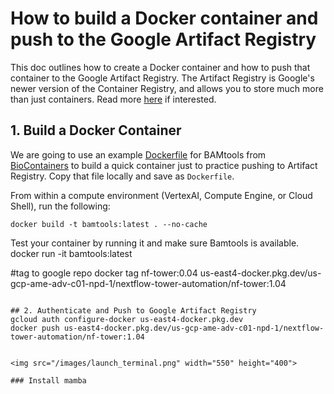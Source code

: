 # How to build a Docker container and push to the Google Artifact Registry

This doc outlines how to create a Docker container and how to push that container to the Google Artifact Registry. The Artifact Registry is Google's newer version of the Container Registry, and allows you to store much more than just containers. Read more [here](https://cloud.google.com/blog/products/application-development/understanding-artifact-registry-vs-container-registry) if interested.

## 1. Build a Docker Container

We are going to use an example [Dockerfile](https://github.com/BioContainers/containers/blob/master/bamtools/2.4.0/Dockerfile) for BAMtools from [BioContainers](https://github.com/BioContainers/containers) to build a quick container just to practice pushing to Artifact Registry. Copy that file locally and save as `Dockerfile`.

From within a compute environment (VertexAI, Compute Engine, or Cloud Shell), run the following: 

`docker build -t bamtools:latest . --no-cache`

Test your container by running it and make sure Bamtools is available. 
docker run -it bamtools:latest

#tag to google repo
docker tag nf-tower:0.04 us-east4-docker.pkg.dev/us-gcp-ame-adv-c01-npd-1/nextflow-tower-automation/nf-tower:1.04
```

## 2. Authenticate and Push to Google Artifact Registry
gcloud auth configure-docker us-east4-docker.pkg.dev
docker push us-east4-docker.pkg.dev/us-gcp-ame-adv-c01-npd-1/nextflow-tower-automation/nf-tower:1.04


<img src="/images/launch_terminal.png" width="550" height="400">

### Install mamba
```
